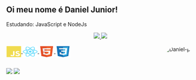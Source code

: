 ## Oi meu nome é Daniel Junior!
Estudando: JavaScript e NodeJs
<div align="center">
  <a href="https://github.com/rafaballerini">
  <img height="160em" src="![Anurag's GitHub stats](https://github-readme-stats.vercel.app/api?username=anuraghazra&show_icons=true&theme=radical)"/>
  <img height="160em" src="https://github-readme-stats.vercel.app/api/top-langs/?username=djuniorr&layout=compact&langs_count=7&theme=dracula"/>
</div>
<div style="display: inline_block"><br>
  <img align="center" alt="Damoe;-Js" height="30" width="40" src="https://raw.githubusercontent.com/devicons/devicon/master/icons/javascript/javascript-plain.svg"> 
  <img align="center" alt="Daniel-React" height="30" width="40" src="https://raw.githubusercontent.com/devicons/devicon/master/icons/react/react-original.svg">
  <img align="center" alt="Daniel-HTML" height="30" width="40" src="https://raw.githubusercontent.com/devicons/devicon/master/icons/html5/html5-original.svg">
  <img align="center" alt="Daniel-CSS" height="30" width="40" src="https://raw.githubusercontent.com/devicons/devicon/master/icons/css3/css3-original.svg">
  
  <img align="right" alt="Daniel-pic" height="150" style="border-radius:50px;" src="https://cdn.discordapp.com/attachments/799415644646408222/1020051740927733790/giphy.gif">
</div>
  
  ##
 
<div> 
  <a href="https://www.instagram.com/_djuniorr/" target="_blank"><img src="https://img.shields.io/badge/-Instagram-%23E4405F?style=for-the-badge&logo=instagram&logoColor=white" target="_blank"></a>
  <a href="https://www.linkedin.com/in/danieljrpf/" target="_blank"><img src="https://img.shields.io/badge/-LinkedIn-%230077B5?style=for-the-badge&logo=linkedin&logoColor=white" target="_blank"></a> 
 
  
 
</div>
